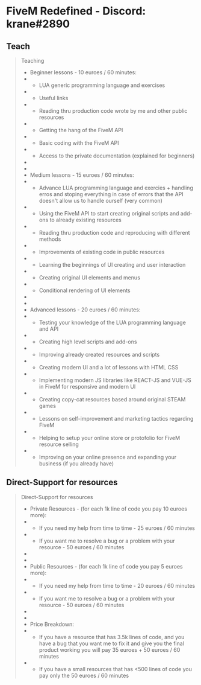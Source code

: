 # FiveM Redefined - Discord: krane#2890

## Teach

> Teaching
> * Beginner lessons - 10 euroes / 60 minutes:
> * * LUA generic programming language and exercises
> * * Useful links
> * * Reading thru production code wrote by me and other public resources
> * * Getting the hang of the FiveM API 
> * * Basic coding with the FiveM API
> * * Access to the private documentation (explained for beginners)
> * 
> * 
> * Medium lessons - 15 euroes / 60 minutes:
> * * Advance LUA programming language and exercies + handling erros and stoping everything in case of errors that the API doesn't allow us to handle ourself (very common)
> * * Using the FiveM API to start creating original scripts and add-ons to already existing resources
> * * Reading thru production code and reproducing with different methods
> * * Improvements of existing code in public resources
> * * Learning the beginnings of UI creating and user interaction 
> * * Creating original UI elements and menus
> * * Conditional rendering of UI elements
> *
> *
> * Advanced lessons - 20 euroes / 60 minutes:
> * * Testing your knowledge of the LUA programming language and API
> * * Creating high level scripts and add-ons
> * * Improving already created resources and scripts
> * * Creating modern UI and a lot of lessons with HTML CSS 
> * * Implementing modern JS libraries like REACT-JS and VUE-JS in FiveM for responsive and modern UI
> * * Creating copy-cat resources based around original STEAM games
> * * Lessons on self-improvement and marketing tactics regarding FiveM
> * * Helping to setup your online store or protofolio for FiveM resource selling
> * * Improving on your online presence and expanding your business (if you already have)


## Direct-Support for resources

> Direct-Support for resources
> * Private Resources - (for each 1k line of code you pay 10 euroes more):
> * * If you need my help from time to time - 25 euroes / 60 minutes
> * * If you want me to resolve a bug or a problem with your resource - 50 euroes / 60 minutes
> * 
> *
> * Public Resources - (for each 1k line of code you pay 5 euroes more):
> * * If you need my help from time to time - 20 euroes / 60 minutes
> * * If you want me to resolve a bug or a problem with your resource - 50 euroes / 60 minutes
> *
> *
> * Price Breakdown:
> * * If you have a resource that has 3.5k lines of code, and you have a bug that you want me to fix it and give you the final product working you will pay 35 euroes + 50 euroes / 60 minutes
> * * If you have a small resources that has <500 lines of code you pay only the 50 euroes / 60 minutes
